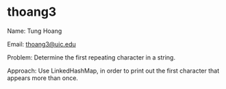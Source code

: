 # thoang3

Name: Tung Hoang

Email: thoang3@uic.edu

Problem: Determine the first repeating character in a string. 

Approach: Use LinkedHashMap, in order to print out the first character that appears more than once.